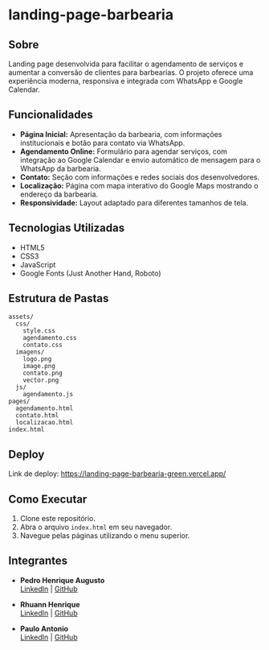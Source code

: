 # landing-page-barbearia

## Sobre
Landing page desenvolvida para facilitar o agendamento de serviços e aumentar a conversão de clientes para barbearias. O projeto oferece uma experiência moderna, responsiva e integrada com WhatsApp e Google Calendar.

## Funcionalidades

- **Página Inicial:** Apresentação da barbearia, com informações institucionais e botão para contato via WhatsApp.
- **Agendamento Online:** Formulário para agendar serviços, com integração ao Google Calendar e envio automático de mensagem para o WhatsApp da barbearia.
- **Contato:** Seção com informações e redes sociais dos desenvolvedores.
- **Localização:** Página com mapa interativo do Google Maps mostrando o endereço da barbearia.
- **Responsividade:** Layout adaptado para diferentes tamanhos de tela.

## Tecnologias Utilizadas

- HTML5
- CSS3
- JavaScript
- Google Fonts (Just Another Hand, Roboto)

## Estrutura de Pastas

```
assets/
  css/
    style.css
    agendamento.css
    contato.css
  imagens/
    logo.png
    image.png
    contato.png
    vector.png
  js/
    agendamento.js
pages/
  agendamento.html
  contato.html
  localizacao.html
index.html
```
## Deploy
Link de deploy: https://landing-page-barbearia-green.vercel.app/

## Como Executar

1. Clone este repositório.
2. Abra o arquivo `index.html` em seu navegador.
3. Navegue pelas páginas utilizando o menu superior.

## Integrantes

- **Pedro Henrique Augusto**  
  [LinkedIn](https://www.linkedin.com/in/pedrohaugusto/) | [GitHub](https://github.com/PedroHaugusto)

- **Rhuann Henrique**  
  [LinkedIn](https://www.linkedin.com/in/rhuann-lima-7173b2285/) | [GitHub](https://github.com/23Rh)

- **Paulo Antonio**  
  [LinkedIn](https://www.linkedin.com/in/neto30/) | [GitHub](https://github.com/netodedanda)

